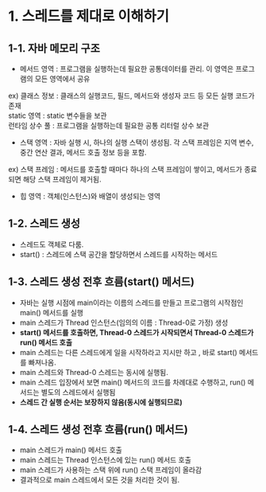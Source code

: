 # 1. 스레드를 제대로 이해하기

## 1-1. 자바 메모리 구조
- 메서드 영역 : 프로그램을 실행하는데 필요한 공통데이터를 관리. 이 영역은 프로그램의 모든 영역에서 공유

ex) 클래스 정보 : 클래스의 실행코드, 필드, 메서드와 생성자 코드 등 모든 실행 코드가 존재  
    static 영역 : static 변수들을 보관  
    런타임 상수 풀 : 프로그램을 실행하는데 필요한 공통 리터럴 상수 보관  

- 스택 영역 : 자바 실행 시, 하나의 실행 스택이 생성됨. 각 스택 프레임은 지역 변수, 중간 연산 결과, 메서드 호출 정보 등을 포함.

ex) 스택 프레임 : 메서드를 호출할 때마다 하나의 스택 프레임이 쌓이고, 메서드가 종료되면 해당 스택 프레임이 제거됨.

- 힙 영역 : 객체(인스턴스)와 배열이 생성되는 영역

## 1-2. 스레드 생성
- 스레드도 객체로 다룸.
- start() : 스레드에 스택 공간을 할당하면서 스레드를 시작하는 메서드

## 1-3. 스레드 생성 전후 흐름(start() 메서드)
- 자바는 실행 시점에 main이라는 이름의 스레드를 만들고 프로그램의 시작점인 main() 메서드를 실행
- main 스레드가 Thread 인스턴스(임의의 이름 : Thread-0로 가정) 생성
- **start() 메서드를 호출하면, Thread-0 스레드가 시작되면서 Thread-0 스레드가 run() 메서드 호출**
- main 스레드는 다른 스레드에게 일을 시작하라고 지시만 하고 , 바로 start() 메서드를 빠져나옴.
- main 스레드와 Thread-0 스레드는 동시에 실행됨.
- main 스레드 입장에서 보면 main() 메서드의 코드를 차례대로 수행하고, run() 메서드는 별도의 스레드에서 실행됨
- **스레드 간 실행 순서는 보장하지 않음(동시에 실행되므로)**

## 1-4. 스레드 생성 전후 흐름(run() 메서드)
- main 스레드가 main() 메서드 호출
- main 스레드는 Thread 인스턴스에 있는 run() 메서드 호출
- main 스레드가 사용하는 스택 위에 run() 스택 프레임이 올라감
- 결과적으로 main 스레드에서 모든 것을 처리한 것이 됨.
